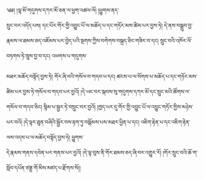 ﻿  
༄༅། །ལྷ་མོ་གདུགས་དཀར་མོ་ཅན་ལ་ཕྱག་འཚལ་ལོ། །ཕྱུགས་ནད་  
སྲུང་བར་འདོད་པས། དང་པོར་གོར་གྱི་འབྱུང་པོ་ལ་མཆོད་པ་དང་གཏོར་མས་ཚིམ་པར་བྱས་ཏེ། དེ་ནས་བསྒྲུབ་བྱ་རྣམས་ལ་ཐམས་ཅད་འཇོམས་པར་བྱེད་པའི་སྔགས་ཀྱིས་བགེགས་བསྐྲད་ཅིང་གཟིར་བ་དང། སྲུང་བའི་འཁོར་ལོ་བཏགས་ཏེ་ཁྲུས་བྱ་བ་དང། འཕགས་པ་གདུགས་  
  
མཐར་མཆོད་བསྟོད་བྱས་ཏེ། གོར་ཞི་བའི་གསོལ་བ་གདབ་པ་དང། ཚངས་པ་ལ་སོགས་པ་མཆོད་པ་དང་གཏོར་མས་ཚིམ་པར་བྱས་ཏེ་གསོལ་བ་གདབ་པར་བྱའོ། །དེ་ཡང་བར་སྐབས་སུ་གདུགས་དཀར་མོ་དང་སྲུང་མའི་ཚོགས་ལ་  
གསོལ་བ་གདབ་ཅིང། སྙིམ་པ་སྦྱར་ཏེ་བསྲུང་བར་བྱའོ། །ཁྱད་པར་དུ་གོར་གྱི་འབྱུང་པོ་ལ་འབྱུང་གཏོར་གྱིས་མཉེས་པར་བའོ། །དེ་ལྟར་ཐུན་བཞིའི་སྦྱོར་བས་རྟག་ཏུ་བསྒོམས་པས་མཐར་ཕྱིན་པ་དང། འཇིག་རྟེན་པ་དང་འཇིག་རྟེན་ལས་འདས་པ་ལ་མཆོད་བསྟོད་བྱས་ཏེ། ཕྱུགས་  
དེ་རྣམས་གནས་དབེན་པར་གནས་པར་བྱའོ། །དེ་ལྟ་བུས་ནི་གོར་ཐམས་ཅད་ཞི་བར་འགྱུར་རོ། །གོར་སྲུང་བའི་ཆོ་ག་སློབ་དཔོན་ཙནྡྲ་གོ་མིས་མཛད་པ་རྫོགས་སོ།།  
  
  
